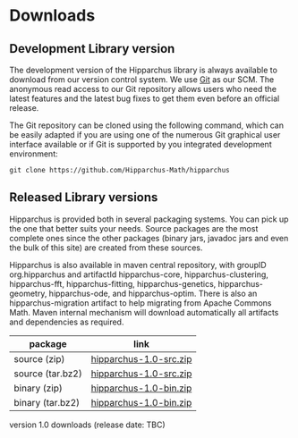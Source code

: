 # Downloads

## Development Library version

The development version of the Hipparchus library is always available to
download from our version control system. We use [Git](http://git-scm.com/)
as our SCM. The anonymous read access to our Git repository  allows users who
need the latest features and the latest bug fixes to get them even before an
official release.

The Git repository can be cloned using the following command, which can
be easily adapted if you are using one of the numerous Git graphical
user interface available or if Git is supported by you integrated
development environment:

    git clone https://github.com/Hipparchus-Math/hipparchus

## Released Library versions

Hipparchus is provided both in several packaging systems. You can pick up
the one that better suits your needs. Source packages are the most complete
ones since the other packages (binary jars, javadoc jars and even the bulk
of this site) are created from these sources.

Hipparchus is also available in maven central repository,
with groupID org.hipparchus and artifactId hipparchus-core,
hipparchus-clustering, hipparchus-fft, hipparchus-fitting,
hipparchus-genetics, hipparchus-geometry, hipparchus-ode,
and hipparchus-optim. There is also an hipparchus-migration
artifact to help migrating from Apache Commons Math.
Maven internal mechanism will download automatically all artifacts
and dependencies as required.

|     package       |                                  link                                                 |
|-------------------|---------------------------------------------------------------------------------------|
|  source (zip)     | [hipparchus-1.0-src.zip](https://hipparchus.org/downloads/hipparchus-1.0-src.zip)     |
|  source (tar.bz2) | [hipparchus-1.0-src.zip](https://hipparchus.org/downloads/hipparchus-1.0-src.tar.bz2) |
|  binary (zip)     | [hipparchus-1.0-bin.zip](https://hipparchus.org/downloads/hipparchus-1.0-bin.zip)     |
|  binary (tar.bz2) | [hipparchus-1.0-bin.zip](https://hipparchus.org/downloads/hipparchus-1.0-bin.bz2)     |
version 1.0 downloads (release date: TBC)
